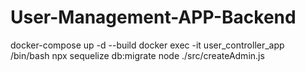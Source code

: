 # User-Management-APP-Backend

docker-compose up -d --build
docker exec -it user_controller_app /bin/bash
npx sequelize db:migrate
node ./src/createAdmin.js

